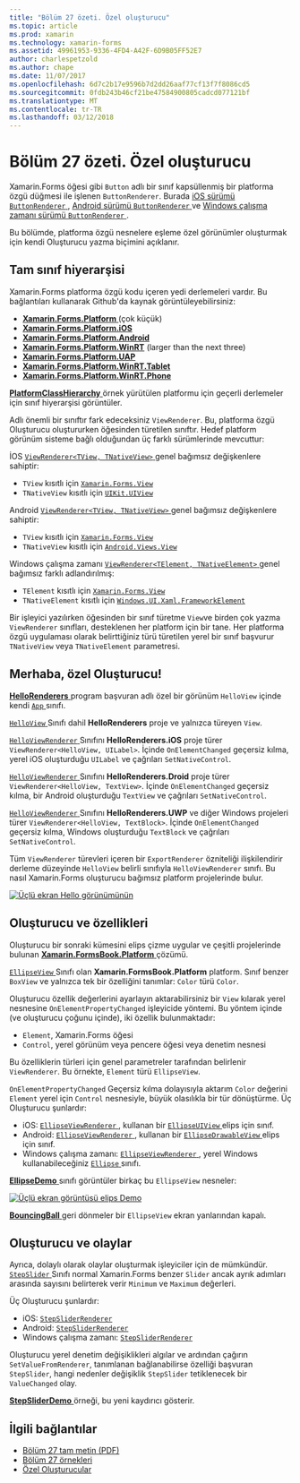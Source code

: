 ```yaml
---
title: "Bölüm 27 özeti. Özel oluşturucu"
ms.topic: article
ms.prod: xamarin
ms.technology: xamarin-forms
ms.assetid: 49961953-9336-4FD4-A42F-6D9B05FF52E7
author: charlespetzold
ms.author: chape
ms.date: 11/07/2017
ms.openlocfilehash: 6d7c2b17e9596b7d2dd26aaf77cf13f7f8086cd5
ms.sourcegitcommit: 0fdb243b46cf21be47584900805cadcd077121bf
ms.translationtype: MT
ms.contentlocale: tr-TR
ms.lasthandoff: 03/12/2018
---
```

# <a name="summary-of-chapter-27-custom-renderers"></a>Bölüm 27 özeti. Özel oluşturucu

Xamarin.Forms öğesi gibi `Button` adlı bir sınıf kapsüllenmiş bir platforma özgü düğmesi ile işlenen `ButtonRenderer`.  Burada [iOS sürümü `ButtonRenderer` ](https://github.com/xamarin/Xamarin.Forms/blob/master/Xamarin.Forms.Platform.iOS/Renderers/ButtonRenderer.cs), [Android sürümü `ButtonRenderer` ](https://github.com/xamarin/Xamarin.Forms/blob/master/Xamarin.Forms.Platform.Android/Renderers/ButtonRenderer.cs)ve [Windows çalışma zamanı sürümü `ButtonRenderer` ](https://github.com/xamarin/Xamarin.Forms/blob/master/Xamarin.Forms.Platform.WinRT/ButtonRenderer.cs).

Bu bölümde, platforma özgü nesnelere eşleme özel görünümler oluşturmak için kendi Oluşturucu yazma biçimini açıklanır.

## <a name="the-complete-class-hierarchy"></a>Tam sınıf hiyerarşisi

Xamarin.Forms platforma özgü kodu içeren yedi derlemeleri vardır.
Bu bağlantıları kullanarak Github'da kaynak görüntüleyebilirsiniz:

- [**Xamarin.Forms.Platform** ](https://github.com/xamarin/Xamarin.Forms/tree/master/Xamarin.Forms.Platform) (çok küçük)
- [**Xamarin.Forms.Platform.iOS**](https://github.com/xamarin/Xamarin.Forms/tree/master/Xamarin.Forms.Platform.iOS)
- [**Xamarin.Forms.Platform.Android**](https://github.com/xamarin/Xamarin.Forms/tree/master/Xamarin.Forms.Platform.Android)
- [**Xamarin.Forms.Platform.WinRT**](https://github.com/xamarin/Xamarin.Forms/tree/master/Xamarin.Forms.Platform.WinRT) (larger than the next three)
- [**Xamarin.Forms.Platform.UAP**](https://github.com/xamarin/Xamarin.Forms/tree/master/Xamarin.Forms.Platform.UAP)
- [**Xamarin.Forms.Platform.WinRT.Tablet**](https://github.com/xamarin/Xamarin.Forms/tree/master/Xamarin.Forms.Platform.WinRT.Tablet)
- [**Xamarin.Forms.Platform.WinRT.Phone**](https://github.com/xamarin/Xamarin.Forms/tree/master/Xamarin.Forms.Platform.WinRT.Phone)

[ **PlatformClassHierarchy** ](https://github.com/xamarin/xamarin-forms-book-samples/tree/master/Chapter27/PlatformClassHierarchy) örnek yürütülen platformu için geçerli derlemeler için sınıf hiyerarşisi görüntüler.

Adlı önemli bir sınıftır fark edeceksiniz `ViewRenderer`. Bu, platforma özgü Oluşturucu oluştururken öğesinden türetilen sınıftır. Hedef platform görünüm sisteme bağlı olduğundan üç farklı sürümlerinde mevcuttur:

İOS [ `ViewRenderer<TView, TNativeView>` ](https://github.com/xamarin/Xamarin.Forms/blob/master/Xamarin.Forms.Platform.iOS/ViewRenderer.cs#L26) genel bağımsız değişkenlere sahiptir:

- `TView` kısıtlı için [`Xamarin.Forms.View`](https://developer.xamarin.com/api/type/Xamarin.Forms.View/)
- `TNativeView` kısıtlı için [`UIKit.UIView`](https://developer.xamarin.com/api/type/UIKit.UIView/)

Android [ `ViewRenderer<TView, TNativeView>` ](https://github.com/xamarin/Xamarin.Forms/blob/master/Xamarin.Forms.Platform.Android/ViewRenderer.cs#L14) genel bağımsız değişkenlere sahiptir:

- `TView` kısıtlı için [`Xamarin.Forms.View`](https://developer.xamarin.com/api/type/Xamarin.Forms.View/)
- `TNativeView` kısıtlı için [`Android.Views.View`](https://developer.xamarin.com/api/type/Android.Views.View/)

Windows çalışma zamanı [ `ViewRenderer<TElement, TNativeElement>` ](https://github.com/xamarin/Xamarin.Forms/blob/master/Xamarin.Forms.Platform.WinRT/ViewRenderer.cs#L12) genel bağımsız farklı adlandırılmış:

- `TElement` kısıtlı için [`Xamarin.Forms.View`](https://developer.xamarin.com/api/type/Xamarin.Forms.View/)
- `TNativeElement` kısıtlı için [`Windows.UI.Xaml.FrameworkElement`](https://msdn.microsoft.com/library/windows/apps/windows.ui.xaml.frameworkelement.aspx)

Bir işleyici yazılırken öğesinden bir sınıf türetme `View`ve birden çok yazma `ViewRenderer` sınıfları, desteklenen her platform için bir tane. Her platforma özgü uygulaması olarak belirttiğiniz türü türetilen yerel bir sınıf başvurur `TNativeView` veya `TNativeElement` parametresi.

## <a name="hello-custom-renderers"></a>Merhaba, özel Oluşturucu!

[ **HelloRenderers** ](https://github.com/xamarin/xamarin-forms-book-samples/tree/master/Chapter27/HelloRenderers) program başvuran adlı özel bir görünüm `HelloView` içinde kendi [ `App` ](https://github.com/xamarin/xamarin-forms-book-samples/blob/master/Chapter27/HelloRenderers/HelloRenderers/HelloRenderers/App.cs) sınıfı.

[ `HelloView` ](https://github.com/xamarin/xamarin-forms-book-samples/blob/master/Chapter27/HelloRenderers/HelloRenderers/HelloRenderers/HelloView.cs) Sınıfı dahil **HelloRenderers** proje ve yalnızca türeyen `View`.

[ `HelloViewRenderer` ](https://github.com/xamarin/xamarin-forms-book-samples/blob/master/Chapter27/HelloRenderers/HelloRenderers/HelloRenderers.iOS/HelloViewRenderer.cs) Sınıfını **HelloRenderers.iOS** proje türer `ViewRenderer<HelloView, UILabel>`. İçinde `OnElementChanged` geçersiz kılma, yerel iOS oluşturduğu `UILabel` ve çağrıları `SetNativeControl`.

[ `HelloViewRenderer` ](https://github.com/xamarin/xamarin-forms-book-samples/blob/master/Chapter27/HelloRenderers/HelloRenderers/HelloRenderers.Droid/HelloViewRenderer.cs) Sınıfını **HelloRenderers.Droid** proje türer `ViewRenderer<HelloView, TextView>`. İçinde `OnElementChanged` geçersiz kılma, bir Android oluşturduğu `TextView` ve çağrıları `SetNativeControl`.

[ `HelloViewRenderer` ](https://github.com/xamarin/xamarin-forms-book-samples/blob/master/Chapter27/HelloRenderers/HelloRenderers/HelloRenderers.UWP/HelloViewRenderer.cs) Sınıfını **HelloRenderers.UWP** ve diğer Windows projeleri türer `ViewRenderer<HelloView, TextBlock>`. İçinde `OnElementChanged` geçersiz kılma, Windows oluşturduğu `TextBlock` ve çağrıları `SetNativeControl`.

Tüm `ViewRenderer` türevleri içeren bir `ExportRenderer` özniteliği ilişkilendirir derleme düzeyinde `HelloView` belirli sınıfıyla `HelloViewRenderer` sınıfı. Bu nasıl Xamarin.Forms oluşturucu bağımsız platform projelerinde bulur.

[![Üçlü ekran Hello görünümünün](images/ch27fg02-small.png "özel Oluşturucu")](images/ch27fg02-large.png#lightbox "özel Oluşturucu")

## <a name="renderers-and-properties"></a>Oluşturucu ve özellikleri

Oluşturucu bir sonraki kümesini elips çizme uygular ve çeşitli projelerinde bulunan [ **Xamarin.FormsBook.Platform** ](https://github.com/xamarin/xamarin-forms-book-samples/tree/master/Libraries/Xamarin.FormsBook.Platform) çözümü.

[ `EllipseView` ](https://github.com/xamarin/xamarin-forms-book-samples/blob/master/Libraries/Xamarin.FormsBook.Platform/Xamarin.FormsBook.Platform/EllipseView.cs) Sınıfı olan **Xamarin.FormsBook.Platform** platform. Sınıf benzer `BoxView` ve yalnızca tek bir özelliğini tanımlar: `Color` türü `Color`.

Oluşturucu özellik değerlerini ayarlayın aktarabilirsiniz bir `View` kılarak yerel nesnesine `OnElementPropertyChanged` işleyicide yöntemi. Bu yöntem içinde (ve oluşturucu çoğunu içinde), iki özellik bulunmaktadır:

- `Element`, Xamarin.Forms öğesi
- `Control`, yerel görünüm veya pencere öğesi veya denetim nesnesi

Bu özelliklerin türleri için genel parametreler tarafından belirlenir `ViewRenderer`. Bu örnekte, `Element` türü `EllipseView`.

`OnElementPropertyChanged` Geçersiz kılma dolayısıyla aktarım `Color` değerini `Element` yerel için `Control` nesnesiyle, büyük olasılıkla bir tür dönüştürme. Üç Oluşturucu şunlardır:

- iOS: [ `EllipseViewRenderer` ](https://github.com/xamarin/xamarin-forms-book-samples/blob/master/Libraries/Xamarin.FormsBook.Platform/Xamarin.FormsBook.Platform.iOS/EllipseViewRenderer.cs), kullanan bir [ `EllipseUIView` ](https://github.com/xamarin/xamarin-forms-book-samples/blob/master/Libraries/Xamarin.FormsBook.Platform/Xamarin.FormsBook.Platform.iOS/EllipseUIView.cs) elips için sınıf.
- Android: [ `EllipseViewRenderer` ](https://github.com/xamarin/xamarin-forms-book-samples/blob/master/Libraries/Xamarin.FormsBook.Platform/Xamarin.FormsBook.Platform.Android/EllipseViewRenderer.cs), kullanan bir [ `EllipseDrawableView` ](https://github.com/xamarin/xamarin-forms-book-samples/blob/master/Libraries/Xamarin.FormsBook.Platform/Xamarin.FormsBook.Platform.Android/EllipseDrawableView.cs) elips için sınıf.
- Windows çalışma zamanı: [ `EllipseViewRenderer` ](https://github.com/xamarin/xamarin-forms-book-samples/blob/master/Libraries/Xamarin.FormsBook.Platform/Xamarin.FormsBook.Platform.WinRT/EllipseViewRenderer.cs), yerel Windows kullanabileceğiniz [ `Ellipse` ](https://msdn.microsoft.com/library/windows/apps/windows.ui.xaml.shapes.ellipse.aspx) sınıfı.

[ **EllipseDemo** ](https://github.com/xamarin/xamarin-forms-book-samples/tree/master/Chapter27/EllipseDemo) sınıfı görüntüler birkaç bu `EllipseView` nesneler:

[![Üçlü ekran görüntüsü elips Demo](images/ch27fg03-small.png "EllipseView özel Oluşturucu")](images/ch27fg03-large.png#lightbox "EllipseView özel Oluşturucu")

[ **BouncingBall** ](https://github.com/xamarin/xamarin-forms-book-samples/tree/master/Chapter27/BouncingBall) geri dönmeler bir `EllipseView` ekran yanlarından kapalı.

## <a name="renderers-and-events"></a>Oluşturucu ve olaylar

Ayrıca, dolaylı olarak olaylar oluşturmak işleyiciler için de mümkündür. [ `StepSlider` ](https://github.com/xamarin/xamarin-forms-book-samples/blob/master/Libraries/Xamarin.FormsBook.Platform/Xamarin.FormsBook.Platform/StepSlider.cs) Sınıfı normal Xamarin.Forms benzer `Slider` ancak ayrık adımları arasında sayısını belirterek verir `Minimum` ve `Maximum` değerleri.

Üç Oluşturucu şunlardır:

- iOS: [`StepSliderRenderer`](https://github.com/xamarin/xamarin-forms-book-samples/blob/master/Libraries/Xamarin.FormsBook.Platform/Xamarin.FormsBook.Platform.iOS/StepSliderRenderer.cs)
- Android: [`StepSliderRenderer`](https://github.com/xamarin/xamarin-forms-book-samples/blob/master/Libraries/Xamarin.FormsBook.Platform/Xamarin.FormsBook.Platform.Android/StepSliderRenderer.cs)
- Windows çalışma zamanı: [`StepSliderRenderer`](https://github.com/xamarin/xamarin-forms-book-samples/blob/master/Libraries/Xamarin.FormsBook.Platform/Xamarin.FormsBook.Platform.WinRT/StepSliderRenderer.cs)

Oluşturucu yerel denetim değişiklikleri algılar ve ardından çağırın `SetValueFromRenderer`, tanımlanan bağlanabilirse özelliği başvuran `StepSlider`, hangi nedenler değişiklik `StepSlider` tetiklenecek bir `ValueChanged` olay.

[ **StepSliderDemo** ](https://github.com/xamarin/xamarin-forms-book-samples/tree/master/Chapter27/StepSliderDemo) örneği, bu yeni kaydırıcı gösterir.



## <a name="related-links"></a>İlgili bağlantılar

- [Bölüm 27 tam metin (PDF)](https://download.xamarin.com/developer/xamarin-forms-book/XamarinFormsBook-Ch27-Apr2016.pdf)
- [Bölüm 27 örnekleri](https://github.com/xamarin/xamarin-forms-book-samples/tree/master/Chapter27)
- [Özel Oluşturucular](~/xamarin-forms/app-fundamentals/custom-renderer/index.md)
